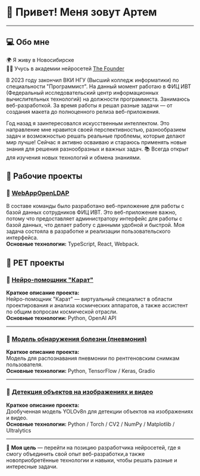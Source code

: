 # 👋 Привет! Меня зовут Артем
______________________________

## 💻 Обо мне

🌍 Я живу в Новосибирске  
👨‍🎓 Учусь в академии нейросетей [The Founder](https://academy.the-founder.ru/)  

В 2023 году закончил ВКИ НГУ (Высший колледж информатики) по специальности "Программист".
На данный момент работаю в ФИЦ ИВТ (Федеральный исследовательский центр информационных вычислительных технологий) на должности программиста.
Занимаюсь веб-разработкой. За время работы я решал разные задачи — от создания макета до полноценного релиза веб-приложения. 
  
Год назад я заинтересовался искусственным интеллектом. Это направление мне нравится своей перспективностью, разнообразием задач и возможностью решать реальные проблемы, которые делают мир лучше!
Сейчас я активно осваиваю и стараюсь применять новые знания для решения разнообразных и важных задач.
📚 Всегда открыт для изучения новых технологий и обмена знаниями.


## 📂 Рабочие проекты  
### 🚀 [WebAppOpenLDAP](https://github.com/rubinnaw/WebAppOpenLDAP)  

В составе команды было разработано веб-приложение для работы с базой данных сотрудников ФИЦ ИВТ.
Это веб-приложение важно, потому что предоставляет администратору интерфейс для работы с базой данных, что делает работу с данными удобной и быстрой.
Моя задача состояла в разработке и реализации пользовательского интерфейса.  
**Основные технологии:** TypeScript, React, Webpack.

## 📂 PET проекты  
### 🎨 [Нейро-помощник "Карат"](https://github.com/rubinnaw/Neuro-assistant-Karat-)  
  
**Краткое описание проекта:**  
Нейро-помощник "Карат" — виртуальный специалист в области проектирования и анализа космических аппаратов, а также ассистент по общим вопросам космической отрасли.  
**Основные технологии:** Python, OpenAI API 

___

### 🎨 [Модель обнаружения болезни (пневмония)](https://github.com/rubinnaw/pneumonia_detection_model)  
  
**Краткое описание проекта:**  
Модель для распознавания пневмонии по рентгеновским снимкам пользователя.  
**Основные технологии:** Python, TensorFlow / Keras, Gradio  

___

### 🎨 [Детекция объектов на изображениях и видео](https://github.com/rubinnaw/Object-detection-in-video-and-images) 
  
**Краткое описание проекта:**  
Дообученная модель YOLOv8n для детекции объектов на изображениях и видео.  
**Основные технологии:** Python / Torch / CV2 / NumPy / Matplotlib / Ultralytics  

______  
  
🎯 **Моя цель** — перейти на позицию разработчика нейросетей, где я смогу объединить свой опыт веб-разработки,а также новоприобретённые технологии и навыки, чтобы решать разные и интересные задачи.
